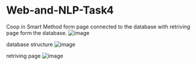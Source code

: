 # Web-and-NLP-Task4
Coop in Smart Method form page connected to the database with retriving page form the database.
![image](https://github.com/malhashim-hub/Web-and-NLP-Task4/assets/119134365/5772e9e2-7a0e-4e42-b4f0-b60a76924757)

database structure
![image](https://github.com/malhashim-hub/Web-and-NLP-Task4/assets/119134365/c6c4b52b-16d1-4665-8c7d-7227db9ec7bb)

retriving page
![image](https://github.com/malhashim-hub/Web-and-NLP-Task4/assets/119134365/3e2d8f41-bd0b-4e74-91e5-e6e7acb8c72e)

